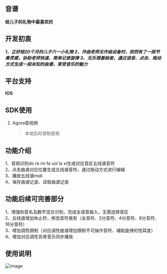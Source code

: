 ## 音谱

**给儿子的礼物中最喜欢的**


## 开发初衷
***1、正好给20个月的儿子六一小礼物***
***2、作曲老师无作曲设备时，突然有了一段节奏灵感，协助老师快速、简单记录旋律***
***3、无乐理基础者，通过语音、点击、拖动方式生成一段未知的曲谱，享受音乐的魅力***

## 平台支持
**IOS**


## SDK使用
1. Agora音视频
   > 本地实时录制音频

## 功能介绍
1、音频识别do re mi fa sol la xi生成对应音区五线谱音符  
2、点击曲谱对应位置生成五线谱音符，通过拖动方式进行编辑  
3、播放五线谱midi  
4、保存曲谱记录、读取曲谱记录  
  
  ## 功能后续可完善部分
  1、增强别音名及数字混合识别，完成全语音输入，无需选择音区  
  2、五线谱增加休止符，修改音符类型（全音符、2分音符、4分音符、8分音符、16分音符）  
  3、增加调性限制（对应调性曲谱增加限制不可操作音符，辅助旋律的悦耳度）  
  4、增加对应调性背景音乐同步播放  
  
  ## 使用说明
  ![image](http://hailun-log.oss-cn-beijing.aliyuncs.com/readme.jpg)


